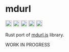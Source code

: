 # mdurl

[<img alt="github" src="https://img.shields.io/badge/github-8da0cb?style=for-the-badge&labelColor=555555&logo=github" height="20">](https://github.com/rlidwka/mdurl.rs)
[<img alt="docs.rs" src="https://img.shields.io/badge/docs.rs-66c2a5?style=for-the-badge&labelColor=555555&logo=docs.rs" height="20">](https://docs.rs/mdurl)
[<img alt="crates.io" src="https://img.shields.io/crates/v/mdurl.svg?style=for-the-badge&color=fc8d62&logo=rust" height="20">](https://crates.io/crates/mdurl)
[<img alt="build status" src="https://img.shields.io/github/workflow/status/rlidwka/mdurl.rs/tests?style=for-the-badge" height="20">](https://github.com/rlidwka/mdurl.rs/actions/workflows/ci.yml?query=branch%3Amaster)
[<img alt="coverage" src="https://img.shields.io/codecov/c/github/rlidwka/mdurl.rs?style=for-the-badge" height="20">](https://app.codecov.io/gh/rlidwka/mdurl.rs)

Rust port of [mdurl.js](https://github.com/markdown-it/mdurl) library.

WORK IN PROGRESS

